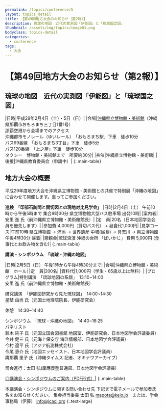 ```yaml
---
permalink: /topics/conference/5
layout: topics_detail
title: 【第49回地方大会のお知らせ（第2報）】
description: 琉球の地図　近代の実測図「伊能図」と「琉球国之図」
thumbnail: /assets/img/topics/image01.png
bodyclass: topics-detail
categories:
  - conference
tags:
  - 大会
---
```


# 【第49回地方大会のお知らせ（第2報）】

## 琉球の地図　近代の実測図「伊能図」と「琉球国之図」

|日時|平成29年2月4日（土）・5日（日）|
|会場|[沖縄県立博物館・美術館](http://www.museums.pref.okinawa.jp/guidance/access_price/index.html)（沖縄県那覇市おもろまち三丁目1番1号）<br>
那覇空港から会場までのアクセス<br>
沖縄都市モノレール（ゆいレール）　「おもろまち駅」下車　徒歩10分<br>
バス99番線　「おもろまち3丁目」下車　徒歩5分<br>
バス120番線　「上之屋」下車　徒歩10分<br>
タクシー　博物館・美術館まで　所要約30分|
|共催|沖縄県立博物館・美術館|
|後援|沖縄県教育委員会（申請中）|
{:.main-table}

## 地方大会の概要
平成29年度地方大会を沖縄県立博物館・美術館との共催で特別展「沖縄の地図」に合わせて開催します。奮ってご参加ください。

**巡検　「印部石訪問と間切図との現地対比見学会」**
|日時|2月4日（土） 午前10時から午後5時まで  集合9時30分 県立博物館大型バス駐車場 出発10時|
|案内者|安里 進 氏（前沖縄県立博物館・美術館館長）|
|定　員|20名（日本地図学会会員を優先します）|
|参加費|4,000円（貸切バス代） + 昼食代1,000円|
|見学コース|午前10時 県立博物館 → 浦添 → 世界遺産 中城(昼食) → 具志川 → 県立博物館 午後4時30分 帰着|
|懇親会|琉球浪漫 沖縄の台所 「ぱいかじ」 費用 5,000円 (食事代とお飲み物を含む)|
{:.main-table}

**講演・シンポジウム　「琉球・沖縄の地図」**

|日時|2月5日（日） 午後1時から午後4時30分まで|
|会場|沖縄県立博物館・美術館　ホール|
|定　員|200名|
|資料代|1,000円（学生・65歳以上は無料）|
|プログラム|特別講演　「琉球地図の系譜」　13:10~14:00<br>
安里 進 氏（前沖縄県立博物館・美術館館長）<br>

研究講演　「伊能図研究から見た琉球図」　14:00~14:30<br>
星埜 由尚 氏（元国土地理院院長、伊能研究会）<br>

休憩　14:30~14:40<br>

シンポジウム　「琉球・沖縄の地図」　14:40~16:25<br>
パネリスト<br>
鈴木 純子 氏（元国立国会図書館 地図室、伊能研究会、日本地図学会評議委員）<br>
今井 健三 氏（元海上保安庁 海洋情報部、日本地図学会評議員）<br>
今村 遼平 氏（アジア航測株式会社）<br>
今尾 恵介 氏（地図エッセイスト、日本地図学会評議員）<br>
輿那覇 里子 氏（沖縄タイムス 記者、オキナワアーカイブ）<br>

司会進行：太田 弘(慶應義塾普通部、日本地図学会評議員)<br>

[◎講演会・シンポジウムのご案内（PDF形式）]('/assets/file/programOkinawasymposium2017.pdf')|
{:.main-table}

本講演会・シンポジウムに関する問い合わせ先
下記まで電子メールで参加者氏名をお知らせください。
集会担当委員 太田 弘 mapota@keio.jp　または、学会事務局（伊藤） info@jcacj.org
{:.text-large}